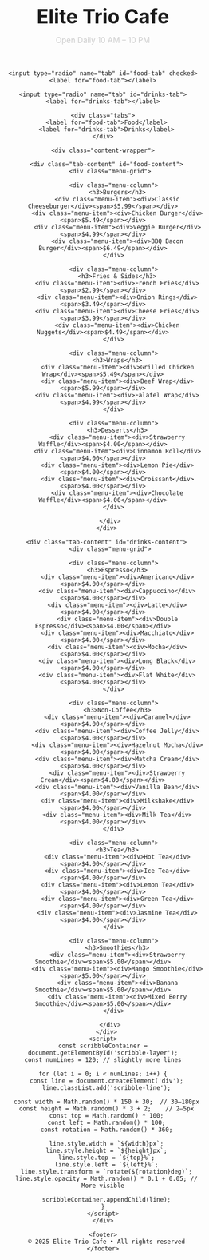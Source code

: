 <html lang="en">
<head>
  <meta charset="UTF-8">
  <title>Elite Trio Cafe</title>
  <meta name="viewport" content="width=device-width, initial-scale=1.0">
  <style>
    * {
      box-sizing: border-box;
      margin: 0;
      padding: 0;
    }

    body {
      font-family: 'Segoe UI', sans-serif;
      background-color: #111;
      color: white;
      padding: 60px 20px 80px;
      /* Background Effect */
      background-image: radial-gradient(rgba(255, 255, 255, 0.05) 1px, transparent 0), radial-gradient(rgba(255, 255, 255, 0.05) 1px, transparent 0);
      background-size: 40px 40px;
      background-position: 0 0, 20px 20px;
      /* Subtle dark overlay for better contrast */
      background-color: #111;
    }
        /* Scribble Background Layer */
    .scribble-layer {
      position: fixed;
      top: 0;
      left: 0;
      width: 100%;
      height: 100%;
      z-index: 0;
      pointer-events: none;
    }

     .scribble-line {
      position: absolute;
      background-color: white;
      border-radius: 10px;
      box-shadow: 0 0 6px 2px white;
      opacity: 0.1; /* More visible */
    }
    .menu-wrapper {
      max-width: 1200px;
      margin: 0 auto;
      text-align: center;
    }

    h1 {
      font-size: 2.8em;
      font-weight: bold;
      margin-bottom: 15px;
    }

    .hours {
      color: #ccc;
      font-size: 1.1em;
      margin-bottom: 50px;
    }

    /* Tabs */
    .tabs {
      display: flex;
      justify-content: center;
      margin-bottom: 50px;
      gap: 20px;
    }

    .tabs label {
      padding: 12px 30px;
      border: 2px solid #333;
      border-radius: 30px;
      cursor: pointer;
      color: white;
      background-color: transparent;
      transition: background 0.3s, transform 0.3s ease;
      font-size: 1em;
    }

    .tabs label:hover {
      background-color: #222;
      transform: scale(1.05);
    }

    input[type="radio"] {
      display: none;
    }

    input[type="radio"]:checked + label {
      background-color: #e60000;
      border-color: #e60000;
    }

    .tab-content {
      display: none;
    }

    #food-tab:checked ~ .content-wrapper #food-content,
    #drinks-tab:checked ~ .content-wrapper #drinks-content {
      display: block;
    }

    /* Menu Grid: exactly 4 columns in one row */
    .menu-grid {
      display: grid;
      grid-template-columns: repeat(4, 1fr);
      gap: 30px;
      margin-bottom: 60px;
    }

    .menu-column {
      background-color: #1a1a1a;
      padding: 25px 20px;
      border-radius: 12px;
      text-align: left;
    }

    .menu-column h3 {
      border-bottom: 1px solid #333;
      padding-bottom: 12px;
      margin-bottom: 20px;
      font-size: 1.25em;
      text-align: center;
    }

    .menu-item {
      display: flex;
      justify-content: space-between;
      margin-bottom: 12px;
      font-size: 1em;
      padding: 10px 12px;
      border-radius: 6px;
      transition: background-color 0.3s ease, transform 0.3s ease;
      cursor: pointer;
    }

    .menu-item:hover {
      background-color: #222;
      transform: scale(1.03);
    }

    .menu-item span {
      color: #ccc;
    }

    footer {
      text-align: center;
      font-size: 0.95em;
      color: #666;
      border-top: 1px solid #222;
      padding-top: 25px;
      margin-top: 40px;
    }
  </style>
</head>
<body>
  <!-- Background Layer -->
   <div class="scribble-layer" id="scribble-layer"> 
   </div>

  <div class="menu-wrapper">
    <h1>Elite Trio Cafe</h1>
    <p class="hours">Open Daily 10 AM – 10 PM</p>

    <input type="radio" name="tab" id="food-tab" checked>
    <label for="food-tab"></label>

    <input type="radio" name="tab" id="drinks-tab">
    <label for="drinks-tab"></label>

    <div class="tabs">
      <label for="food-tab">Food</label>
      <label for="drinks-tab">Drinks</label>
    </div>

    <div class="content-wrapper">

      <div class="tab-content" id="food-content">
        <div class="menu-grid">

          <div class="menu-column">
            <h3>Burgers</h3>
            <div class="menu-item"><div>Classic Cheeseburger</div><span>$5.99</span></div>
            <div class="menu-item"><div>Chicken Burger</div><span>$5.49</span></div>
            <div class="menu-item"><div>Veggie Burger</div><span>$4.99</span></div>
            <div class="menu-item"><div>BBQ Bacon Burger</div><span>$6.49</span></div>
          </div>

          <div class="menu-column">
            <h3>Fries & Sides</h3>
            <div class="menu-item"><div>French Fries</div><span>$2.99</span></div>
            <div class="menu-item"><div>Onion Rings</div><span>$3.49</span></div>
            <div class="menu-item"><div>Cheese Fries</div><span>$3.99</span></div>
            <div class="menu-item"><div>Chicken Nuggets</div><span>$4.49</span></div>
          </div>

          <div class="menu-column">
            <h3>Wraps</h3>
            <div class="menu-item"><div>Grilled Chicken Wrap</div><span>$5.49</span></div>
            <div class="menu-item"><div>Beef Wrap</div><span>$5.99</span></div>
            <div class="menu-item"><div>Falafel Wrap</div><span>$4.99</span></div>
          </div>

          <div class="menu-column">
            <h3>Desserts</h3>
            <div class="menu-item"><div>Strawberry Waffle</div><span>$4.00</span></div>
            <div class="menu-item"><div>Cinnamon Roll</div><span>$4.00</span></div>
            <div class="menu-item"><div>Lemon Pie</div><span>$4.00</span></div>
            <div class="menu-item"><div>Croissant</div><span>$4.00</span></div>
            <div class="menu-item"><div>Chocolate Waffle</div><span>$4.00</span></div>
          </div>

        </div>
      </div>

      <div class="tab-content" id="drinks-content">
        <div class="menu-grid">

          <div class="menu-column">
            <h3>Espresso</h3>
            <div class="menu-item"><div>Americano</div><span>$4.00</span></div>
            <div class="menu-item"><div>Cappuccino</div><span>$4.00</span></div>
            <div class="menu-item"><div>Latte</div><span>$4.00</span></div>
            <div class="menu-item"><div>Double Espresso</div><span>$4.00</span></div>
            <div class="menu-item"><div>Macchiato</div><span>$4.00</span></div>
            <div class="menu-item"><div>Mocha</div><span>$4.00</span></div>
            <div class="menu-item"><div>Long Black</div><span>$4.00</span></div>
            <div class="menu-item"><div>Flat White</div><span>$4.00</span></div>
          </div>

          <div class="menu-column">
            <h3>Non-Coffee</h3>
            <div class="menu-item"><div>Caramel</div><span>$4.00</span></div>
            <div class="menu-item"><div>Coffee Jelly</div><span>$4.00</span></div>
            <div class="menu-item"><div>Hazelnut Mocha</div><span>$4.00</span></div>
            <div class="menu-item"><div>Matcha Cream</div><span>$4.00</span></div>
            <div class="menu-item"><div>Strawberry Cream</div><span>$4.00</span></div>
            <div class="menu-item"><div>Vanilla Bean</div><span>$4.00</span></div>
            <div class="menu-item"><div>Milkshake</div><span>$4.00</span></div>
            <div class="menu-item"><div>Milk Tea</div><span>$4.00</span></div>
          </div>

          <div class="menu-column">
            <h3>Tea</h3>
            <div class="menu-item"><div>Hot Tea</div><span>$4.00</span></div>
            <div class="menu-item"><div>Ice Tea</div><span>$4.00</span></div>
            <div class="menu-item"><div>Lemon Tea</div><span>$4.00</span></div>
            <div class="menu-item"><div>Green Tea</div><span>$4.00</span></div>
            <div class="menu-item"><div>Jasmine Tea</div><span>$4.00</span></div>
          </div>

          <div class="menu-column">
            <h3>Smoothies</h3>
            <div class="menu-item"><div>Strawberry Smoothie</div><span>$5.00</span></div>
            <div class="menu-item"><div>Mango Smoothie</div><span>$5.00</span></div>
            <div class="menu-item"><div>Banana Smoothie</div><span>$5.00</span></div>
            <div class="menu-item"><div>Mixed Berry Smoothie</div><span>$5.00</span></div>
          </div>

        </div>
      </div>
    <script>
    const scribbleContainer = document.getElementById('scribble-layer');
    const numLines = 120; // slightly more lines

    for (let i = 0; i < numLines; i++) {
      const line = document.createElement('div');
      line.classList.add('scribble-line');

      const width = Math.random() * 150 + 30;  // 30–180px
      const height = Math.random() * 3 + 2;    // 2–5px
      const top = Math.random() * 100;
      const left = Math.random() * 100;
      const rotation = Math.random() * 360;

      line.style.width = `${width}px`;
      line.style.height = `${height}px`;
      line.style.top = `${top}%`;
      line.style.left = `${left}%`;
      line.style.transform = `rotate(${rotation}deg)`;
      line.style.opacity = Math.random() * 0.1 + 0.05; // More visible

      scribbleContainer.appendChild(line);
    }
    </script>
    </div>

    <footer>
      © 2025 Elite Trio Cafe • All rights reserved
    </footer>
  </div>
